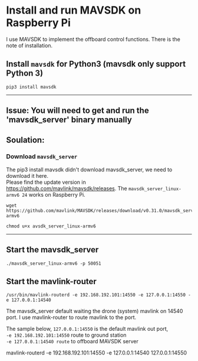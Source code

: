 # Install and run MAVSDK on Raspberry Pi

I use MAVSDK to implement the offboard control functions. There is the note of installation.

## Install `mavsdk` for Python3 (mavsdk only support Python 3)

    pip3 install mavsdk

---
## Issue: You will need to get and run the 'mavsdk_server' binary manually

## Soulation:

### Download `mavsdk_server`

The pip3 install mavsdk didn't download mavsdk_server, we need to download it here.\
Please find the update version in https://github.com/mavlink/mavsdk/releases. The `mavsdk_server_linux-armv6
24` works on Raspberry Pi.

    wget https://github.com/mavlink/MAVSDK/releases/download/v0.31.0/mavsdk_server_linux-armv6

    chmod u+x avsdk_server_linux-armv6
---


## Start the mavsdk_server

    ./mavsdk_server_linux-armv6 -p 50051


## Start the mavlink-router

    /usr/bin/mavlink-routerd -e 192.168.192.101:14550 -e 127.0.0.1:14550 -e 127.0.0.1:14540

The mavsdk_server default waiting the drone (system) mavlink on 14540 port. I use mavlink-router to route mavlink to the port. 

The sample below, `127.0.0.1:14550` is the default mavlink out port,\
`-e 192.168.192.101:14550` route to ground station\
`-e 127.0.0.1:14540 route` to offboard MAVSDK server

   mavlink-routerd -e 192.168.192.101:14550 -e 127.0.0.1:14540 127.0.0.1:14550
